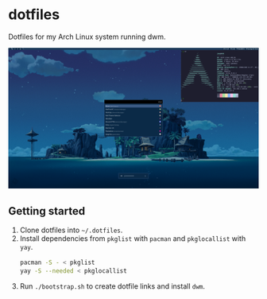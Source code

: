 # dotfiles

Dotfiles for my Arch Linux system running dwm.

![Desktop preview](/assets/preview.webp)

## Getting started

1. Clone dotfiles into `~/.dotfiles`.
2. Install dependencies from `pkglist` with `pacman` and `pkglocallist` with `yay`.
    ```sh
    pacman -S - < pkglist
    yay -S --needed < pkglocallist
    ```
3. Run `./bootstrap.sh` to create dotfile links and install `dwm`.
